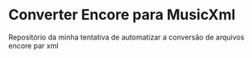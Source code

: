 # Converter Encore para MusicXml

Repositório da minha tentativa de automatizar a conversão de arquivos encore par xml
